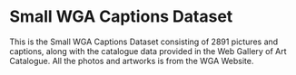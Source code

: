 # Small WGA Captions Dataset

This is the Small WGA Captions Dataset consisting of 2891 pictures and captions, along with the catalogue data provided in the Web Gallery of Art Catalogue. All the photos and artworks is from the WGA Website.
